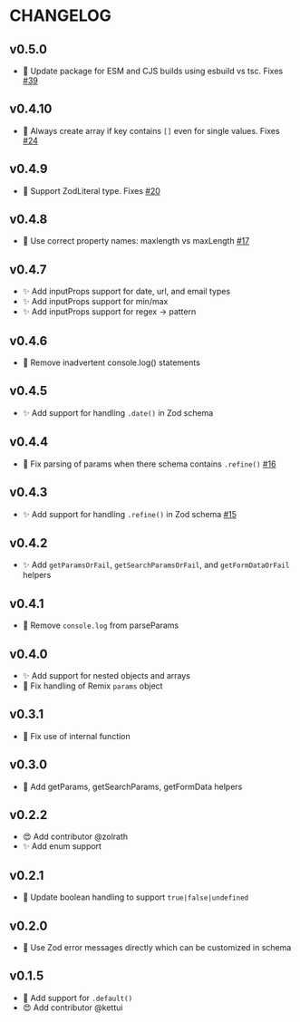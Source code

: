 # CHANGELOG

## v0.5.0

- 🐛 Update package for ESM and CJS builds using esbuild vs tsc. Fixes [#39](https://github.com/kiliman/remix-params-helper/issues/39)

## v0.4.10

- 🐛 Always create array if key contains `[]` even for single values. Fixes [#24](https://github.com/kiliman/remix-params-helper/issues/24)

## v0.4.9

- 🐛 Support ZodLiteral type. Fixes [#20](https://github.com/kiliman/remix-params-helper/issues/20)

## v0.4.8

- 🐛 Use correct property names: maxlength vs maxLength [#17](https://github.com/kiliman/remix-params-helper/pull/17)

## v0.4.7

- ✨ Add inputProps support for date, url, and email types
- ✨ Add inputProps support for min/max
- ✨ Add inputProps support for regex -> pattern

## v0.4.6

- 🧹 Remove inadvertent console.log() statements

## v0.4.5

- ✨ Add support for handling `.date()` in Zod schema

## v0.4.4

- 🐛 Fix parsing of params when there schema contains `.refine()` [#16](https://github.com/kiliman/remix-params-helper/issues/16)

## v0.4.3

- ✨ Add support for handling `.refine()` in Zod schema [#15](https://github.com/kiliman/remix-params-helper/issues/15)

## v0.4.2

- ✨ Add `getParamsOrFail`, `getSearchParamsOrFail`, and `getFormDataOrFail` helpers

## v0.4.1

- 🐛 Remove `console.log` from parseParams

## v0.4.0

- ✨ Add support for nested objects and arrays
- 🐛 Fix handling of Remix `params` object

## v0.3.1

- 🐛 Fix use of internal function

## v0.3.0

- 🚨 Add getParams, getSearchParams, getFormData helpers

## v0.2.2

- 😍 Add contributor @zolrath
- ✨ Add enum support

## v0.2.1

- 🔨 Update boolean handling to support `true|false|undefined`

## v0.2.0

- 🔨 Use Zod error messages directly which can be customized in schema

## v0.1.5

- 🔨 Add support for `.default()`
- 😍 Add contributor @kettui
